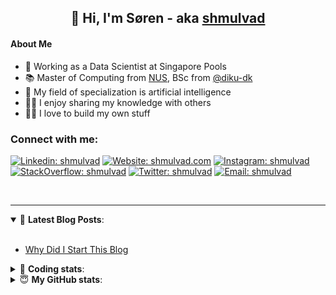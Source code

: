 <h2 align="center">
	👋 Hi, I'm Søren - aka <a href="https://shmulvad.com">shmulvad</a>
</h2>

#### About Me
- 🤖 Working as a Data Scientist at Singapore Pools
- 📚 Master of Computing from [NUS], BSc from [@diku-dk]
- 🧠 My field of specialization is artificial intelligence
- 👨‍🏫 I enjoy sharing my knowledge with others
- 👨‍💻 I love to build my own stuff

### Connect with me:

[![Linkedin: shmulvad](https://img.shields.io/badge/shmulvad-blue?style=flat&logo=Linkedin&logoColor=white)][linkedin]
[![Website: shmulvad.com](https://img.shields.io/badge/shmulvad.com-47CCCC?&style=flat&logo=Google-Chrome&logoColor=white)][website]
[![Instagram: shmulvad](https://img.shields.io/badge/-@shmulvad-purple?style=flat&logo=Instagram&logoColor=white)][instagram]
[![StackOverflow: shmulvad](https://img.shields.io/badge/shmulvad-FE7A16?style=flat&logo=stack-overflow&logoColor=white)][stackOverflow]
[![Twitter: shmulvad](https://img.shields.io/badge/@shmulvad-1ca0f1?style=flat&logo=twitter&logoColor=white)][twitter]
[![Email: shmulvad](https://img.shields.io/badge/shmulvad-D14836?style=flat&logo=gmail&logoColor=white)][mail]

<br />

---

<details open>
 <summary>📕 <b>Latest Blog Posts</b>: </summary>

<br>

<!-- BLOG-POST-LIST:START -->
- [Why Did I Start This Blog](https://shmulvad.com/blog/why-did-start-this-blog)
<!-- BLOG-POST-LIST:END -->

</details>

<!-- --- -->

<details>
 <summary>🤖 <b>Coding stats</b>: </summary>

<br>

NOTE: Doesn't track coding at work or work done in environments such as Jupyter Notebooks.

<!--START_SECTION:waka-->
![Code Time](http://img.shields.io/badge/Code%20Time-1%2C574%20hrs%2044%20mins-blue)

**I'm a Night 🦉** 

```text
🌞 Morning    76 commits     ██░░░░░░░░░░░░░░░░░░░░░░░   9.21% 
🌆 Daytime    265 commits    ████████░░░░░░░░░░░░░░░░░   32.12% 
🌃 Evening    291 commits    ████████░░░░░░░░░░░░░░░░░   35.27% 
🌙 Night      193 commits    █████░░░░░░░░░░░░░░░░░░░░   23.39%

```


📊 **This Week I Spent My Time On** 

```text
💬 Programming Languages: 
Python                   3 hrs 53 mins       ████████████████░░░░░░░░░   66.13% 
HTML                     42 mins             ███░░░░░░░░░░░░░░░░░░░░░░   12.03% 
Other                    38 mins             ██░░░░░░░░░░░░░░░░░░░░░░░   10.79% 
JavaScript               18 mins             █░░░░░░░░░░░░░░░░░░░░░░░░   5.22% 
Bash                     14 mins             █░░░░░░░░░░░░░░░░░░░░░░░░   4.01%

🔥 Editors: 
VS Code                  5 hrs 3 mins        █████████████████████░░░░   85.89% 
Zsh                      38 mins             ██░░░░░░░░░░░░░░░░░░░░░░░   10.79% 
Sublime Text             11 mins             ░░░░░░░░░░░░░░░░░░░░░░░░░   3.32%

🐱‍💻 Projects: 
overvaagning-admin       2 hrs 16 mins       █████████░░░░░░░░░░░░░░░░   38.66% 
overvaagning-sender      1 hr 46 mins        ███████░░░░░░░░░░░░░░░░░░   30.12% 
hit-locator              1 hr 26 mins        ██████░░░░░░░░░░░░░░░░░░░   24.41% 
Unknown Project          10 mins             ░░░░░░░░░░░░░░░░░░░░░░░░░   2.85% 
Terminal                 9 mins              ░░░░░░░░░░░░░░░░░░░░░░░░░   2.78%

```


 Last Updated on 21/09/2022 18:57:19 UTC
<!--END_SECTION:waka-->

</details>

<!-- --- -->

<details>
 <summary>😇 <b>My GitHub stats</b>: </summary>

<br>

<img align="left" alt="shmulvad's Github Stats" src="https://github-readme-stats.vercel.app/api?username=shmulvad&show_icons=true&hide_border=true" />

</details>



[website]: https://shmulvad.com
[twitter]: https://twitter.com/shmulvad
[linkedin]: https://linkedin.com/in/shmulvad
[instagram]: https://instagram.com/shmulvad
[stackOverflow]: https://stackoverflow.com/users/9248793/shmulvad
[mail]: mailto:shmulvad@gmail.com
[@diku-dk]: https://github.com/diku-dk
[github]: https://github.com/shmulvad
[NUS]: https://www.nus.edu.sg